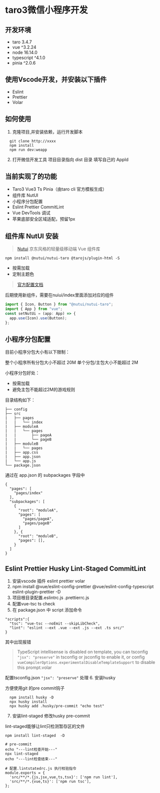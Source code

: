 # taro3微信小程序开发

## 开发环境

- taro 3.4.7
- vue ^3.2.24
- node 16.14.0
- typescript ^4.1.0
- pinia ^2.0.6

## 使用Vscode开发，并安装以下插件

- Eslint
- Prettier
- Volar

## 如何使用

1. 克隆项目,并安装依赖，运行开发脚本
```shell
  git clone http://xxxx
  npm install
  npm run dev:weapp
```

2. 打开微信开发工具 项目目录指向 dist 目录 填写自己的 AppId

## 当前实现了的功能

- Taro3 Vue3 Ts Pinia（由taro cli 官方模板生成）
- 组件库 NutUI
- 小程序分包配置
- Eslint Prettier CommitLint
- Vue DevTools 调试
- 苹果底部安全区域适配，预留1px

## 组件库 NutUI 安装

> [Nutui](https://nutui.jd.com/#/) 京东风格的轻量级移动端 Vue 组件库

```shell
npm install @nutui/nutui-taro @tarojs/plugin-html -S
```

- 按需加载
- 定制主题色

> [官方配置文档](https://taro-docs.jd.com/taro/docs/nutui#%E6%8C%89%E7%85%A7%E4%B8%8B%E6%96%B9%E5%9B%BE%E7%89%87%E4%BE%9D%E6%AC%A1%E9%80%89%E6%8B%A9%E9%80%89%E6%8B%A9-vue3--nutui-%E6%A8%A1%E6%9D%BF)

后期使用新组件，需要在nuiui/index里面添加对应的组件
```ts
import { Icon, Button } from "@nutui/nutui-taro";
import { App } from "vue";
const setNutUi = (app: App) => {
  app.use(Icon).use(Button);
};
```

## 小程序分包配置

目前小程序分包大小有以下限制：

整个小程序所有分包大小不超过 20M
单个分包/主包大小不能超过 2M

小程序分包好处：
- 按需加载
- 避免主包不能超过2M的游戏规则

目录结构如下：
```shell
├── config
├── src
|   ├── pages
|   |   └── index
|   ├── moduleA
|   |   └── pages
|   |       ├── pageA
|   |       └── pageB
|   ├── moduleB
|   |   └── pages
|   ├── app.css
|   ├── app.json
|   └── app.js
└── package.json
```
通过在 app.json 的 subpackages 字段中
```shell
{
  "pages": [
    "pages/index"
  ],
  "subpackages": [
    {
      "root": "moduleA",
      "pages": [
        "pages/pageA",
        "pages/pageB"
      ]
    }, {
      "root": "moduleB",
      "pages": [],
    }
  ]
}
```

## Eslint Prettier Husky Lint-Staged CommitLint

1. 安装vscode 插件 eslint prettier volar
2. npm install @vue/eslint-config-prettier @vue/eslint-config-typescript eslint-plugin-prettier -D
3. 项目根目录配置.eslintrc.js .prettierrc.js
4. 配置vue-tsc   ts check   
5. 在 package.json 中 script 添加命令
```shell
"scripts":{
  "tsc": "vue-tsc --noEmit --skipLibCheck",
  "lint": "eslint --ext .vue --ext .js --ext .ts src/"
}
```
其中出现报错
> TypeScript intellisense is disabled on template, you can tsconfig `"jsx": "preserve"` in tsconfig or jsconfig to enable it, or config `vueCompilerOptions.experimentalDisableTemplateSupport` to disable this prompt.volar

配置tsconfig.json `"jsx": "preserve"` 处理
6. 安装husky

方便使用git 的pre commit钩子
```shell
  npm install husky -D
  npx husky install
  npx husky add .husky/pre-commit "echo test"
```

7. 安装lint-staged 修改husky pre-commit

lint-staged能够让lint只检测暂存区的文件

```shell
npm install lint-staged  -D

# pre-commit
echo "---lint检查开始---"
npx lint-staged
echo "---lint检查结束---"

# 配置.lintstatedrc.js 执行校验指令
module.exports = {
  'src/**/*.{js,jsx,vue,ts,tsx}': ['npm run lint'],
  'src/**/*.{vue,ts}': ['npm run tsc'],
};
```

